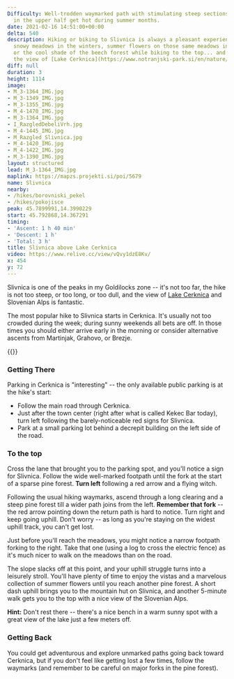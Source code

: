 ```yaml
---
Difficulty: Well-trodden waymarked path with stimulating steep sections. The meadows
  in the upper half get hot during summer months.
date: 2021-02-16 14:51:00+00:00
delta: 540
description: Hiking or biking to Slivnica is always a pleasant experience -- we love
  snowy meadows in the winters, summer flowers on those same meadows in the summer,
  or the cool shade of the beech forest while biking to the top... and then there's
  the view of [Lake Cerknica](https://www.notranjski-park.si/en/nature/natural-sights/lake-cerknica).
diff: null
duration: 3
height: 1114
image:
- M_3-1364_IMG.jpg
- M_3-1349_IMG.jpg
- M_3-1355_IMG.jpg
- M_4-1470_IMG.jpg
- M_3-1364_IMG.jpg
- I_RazgledDebeliVrh.jpg
- M_4-1445_IMG.jpg
- M_Razgled_Slivnica.jpg
- M_4-1420_IMG.jpg
- M_4-1422_IMG.jpg
- M_3-1390_IMG.jpg
layout: structured
lead: M_3-1364_IMG.jpg
maplink: https://mapzs.projekti.si/poi/5679
name: Slivnica
nearby:
- /hikes/borovniski_pekel
- /hikes/pokojisce
peak: 45.7899991,14.3990229
start: 45.792868,14.367291
timing:
- 'Ascent: 1 h 40 min'
- 'Descent: 1 h'
- 'Total: 3 h'
title: Slivnica above Lake Cerknica
video: https://www.relive.cc/view/vQvy1dzE8Kv/
x: 454
y: 72
---
```

Slivnica is one of the peaks in my Goldilocks zone -- it's not too far, the hike is not too steep, or too long, or too dull, and the view of [Lake Cerknica](https://www.notranjski-park.si/en/nature/natural-sights/lake-cerknica) and Slovenian Alps is fantastic.

The most popular hike to Slivnica starts in Cerknica. It's usually not too crowded during the week; during sunny weekends all bets are off. In those times you should either arrive early in the morning or consider alternative ascents from Martinjak, Grahovo, or Brezje.

{{<hike-details title="Facts First">}}

### Getting There

Parking in Cerknica is "interesting" -- the only available public parking is at the hike's start:

* Follow the main road through Cerknica.
* Just after the town center (right after what is called Kekec Bar today), turn left following the barely-noticeable red signs for Slivnica.
* Park at a small parking lot behind a decrepit building on the left side of the road.

### To the top

Cross the lane that brought you to the parking spot, and you'll notice a sign for Slivnica. Follow the wide well-marked footpath until the fork at the start of a sparse pine forest. **Turn left** following a red arrow and a flying witch. 

Following the usual hiking waymarks, ascend through a long clearing and a steep pine forest till a wider path joins from the left. **Remember that fork** -- the red arrow pointing down the return path is hard to notice. Turn right and keep going uphill. Don't worry -- as long as you're staying on the widest uphill track, you can't get lost.

Just before you'll reach the meadows, you might notice a narrow footpath forking to the right. Take that one (using a log to cross the electric fence) as it's much nicer to walk on the meadows than on the road.

The slope slacks off at this point, and your uphill struggle turns into a leisurely stroll. You'll have plenty of time to enjoy the vistas and a marvelous collection of summer flowers until you reach another pine forest. A short dash uphill brings you to the mountain hut on Slivnica, and another 5-minute walk gets you to the top with a nice view of the Slovenian Alps. 

**Hint:** Don't rest there -- there's a nice bench in a warm sunny spot with a great view of the lake just a few meters off.

### Getting Back

You could get adventurous and explore unmarked paths going back toward Cerknica, but if you don't feel like getting lost a few times, follow the waymarks (and remember to be careful on major forks in the pine forest).